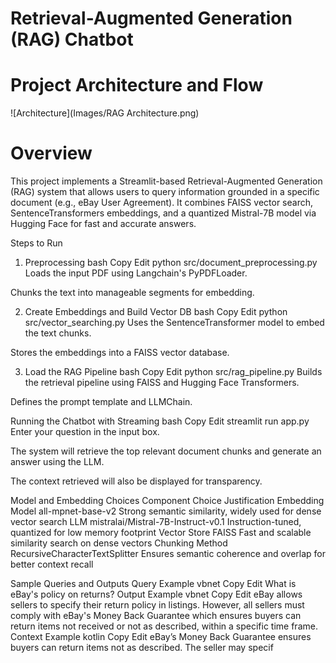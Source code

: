 # Retrieval-Augmented Generation (RAG) Chatbot


# Project Architecture and Flow

![Architecture](Images/RAG Architecture.png)


# Overview
This project implements a Streamlit-based Retrieval-Augmented Generation (RAG) system that allows users to query information grounded in a specific document (e.g., eBay User Agreement). It combines FAISS vector search, SentenceTransformers embeddings, and a quantized Mistral-7B model via Hugging Face for fast and accurate answers.


Steps to Run
1. Preprocessing
bash
Copy
Edit
python src/document_preprocessing.py
Loads the input PDF using Langchain's PyPDFLoader.

Chunks the text into manageable segments for embedding.

2. Create Embeddings and Build Vector DB
bash
Copy
Edit
python src/vector_searching.py
Uses the SentenceTransformer model to embed the text chunks.

Stores the embeddings into a FAISS vector database.

3. Load the RAG Pipeline
bash
Copy
Edit
python src/rag_pipeline.py
Builds the retrieval pipeline using FAISS and Hugging Face Transformers.

Defines the prompt template and LLMChain.

Running the Chatbot with Streaming
bash
Copy
Edit
streamlit run app.py
Enter your question in the input box.

The system will retrieve the top relevant document chunks and generate an answer using the LLM.

The context retrieved will also be displayed for transparency.

Model and Embedding Choices
Component	Choice	Justification
Embedding Model	all-mpnet-base-v2	Strong semantic similarity, widely used for dense vector search
LLM	mistralai/Mistral-7B-Instruct-v0.1	Instruction-tuned, quantized for low memory footprint
Vector Store	FAISS	Fast and scalable similarity search on dense vectors
Chunking Method	RecursiveCharacterTextSplitter	Ensures semantic coherence and overlap for better context recall

Sample Queries and Outputs
Query Example
vbnet
Copy
Edit
What is eBay's policy on returns?
Output Example
vbnet
Copy
Edit
eBay allows sellers to specify their return policy in listings. However, all sellers must comply with eBay's Money Back Guarantee which ensures buyers can return items not received or not as described, within a specific time frame.
Context Example
kotlin
Copy
Edit
eBay’s Money Back Guarantee ensures buyers can return items not as described. The seller may specif